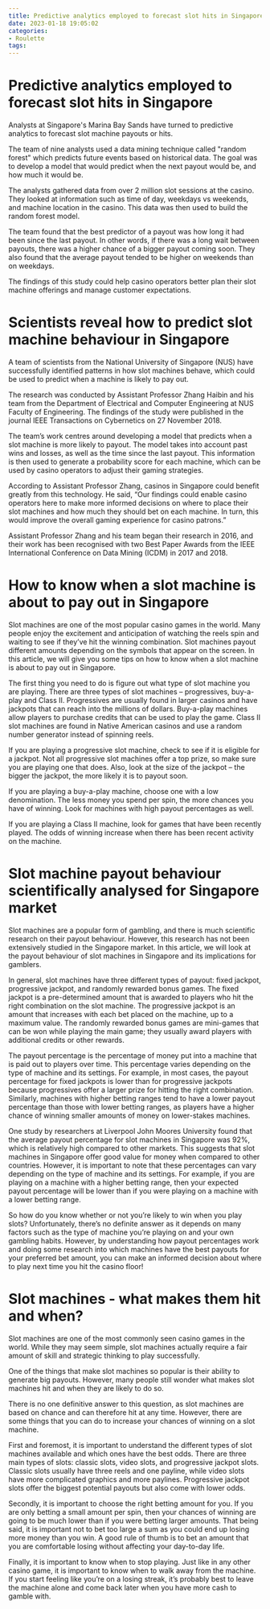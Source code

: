 ```yaml
---
title: Predictive analytics employed to forecast slot hits in Singapore 
date: 2023-01-18 19:05:02
categories:
- Roulette
tags:
---
```



#  Predictive analytics employed to forecast slot hits in Singapore 

Analysts at Singapore's Marina Bay Sands have turned to predictive analytics to forecast slot machine payouts or hits. 

The team of nine analysts used a data mining technique called "random forest" which predicts future events based on historical data. The goal was to develop a model that would predict when the next payout would be, and how much it would be. 

The analysts gathered data from over 2 million slot sessions at the casino. They looked at information such as time of day, weekdays vs weekends, and machine location in the casino. This data was then used to build the random forest model. 

The team found that the best predictor of a payout was how long it had been since the last payout. In other words, if there was a long wait between payouts, there was a higher chance of a bigger payout coming soon. They also found that the average payout tended to be higher on weekends than on weekdays. 

The findings of this study could help casino operators better plan their slot machine offerings and manage customer expectations.

#  Scientists reveal how to predict slot machine behaviour in Singapore 

A team of scientists from the National University of Singapore (NUS) have successfully identified patterns in how slot machines behave, which could be used to predict when a machine is likely to pay out.

The research was conducted by Assistant Professor Zhang Haibin and his team from the Department of Electrical and Computer Engineering at NUS Faculty of Engineering. The findings of the study were published in the journal IEEE Transactions on Cybernetics on 27 November 2018.

The team’s work centres around developing a model that predicts when a slot machine is more likely to payout. The model takes into account past wins and losses, as well as the time since the last payout. This information is then used to generate a probability score for each machine, which can be used by casino operators to adjust their gaming strategies.

According to Assistant Professor Zhang, casinos in Singapore could benefit greatly from this technology. He said, “Our findings could enable casino operators here to make more informed decisions on where to place their slot machines and how much they should bet on each machine. In turn, this would improve the overall gaming experience for casino patrons.” 

Assistant Professor Zhang and his team began their research in 2016, and their work has been recognised with two Best Paper Awards from the IEEE International Conference on Data Mining (ICDM) in 2017 and 2018.

#  How to know when a slot machine is about to pay out in Singapore 

Slot machines are one of the most popular casino games in the world. Many people enjoy the excitement and anticipation of watching the reels spin and waiting to see if they’ve hit the winning combination. Slot machines payout different amounts depending on the symbols that appear on the screen. In this article, we will give you some tips on how to know when a slot machine is about to pay out in Singapore.

The first thing you need to do is figure out what type of slot machine you are playing. There are three types of slot machines – progressives, buy-a-play and Class II. Progressives are usually found in larger casinos and have jackpots that can reach into the millions of dollars. Buy-a-play machines allow players to purchase credits that can be used to play the game. Class II slot machines are found in Native American casinos and use a random number generator instead of spinning reels.

If you are playing a progressive slot machine, check to see if it is eligible for a jackpot. Not all progressive slot machines offer a top prize, so make sure you are playing one that does. Also, look at the size of the jackpot – the bigger the jackpot, the more likely it is to payout soon.

If you are playing a buy-a-play machine, choose one with a low denomination. The less money you spend per spin, the more chances you have of winning. Look for machines with high payout percentages as well.

If you are playing a Class II machine, look for games that have been recently played. The odds of winning increase when there has been recent activity on the machine.

#  Slot machine payout behaviour scientifically analysed for Singapore market 

Slot machines are a popular form of gambling, and there is much scientific research on their payout behaviour. However, this research has not been extensively studied in the Singapore market. In this article, we will look at the payout behaviour of slot machines in Singapore and its implications for gamblers.

In general, slot machines have three different types of payout: fixed jackpot, progressive jackpot, and randomly rewarded bonus games. The fixed jackpot is a pre-determined amount that is awarded to players who hit the right combination on the slot machine. The progressive jackpot is an amount that increases with each bet placed on the machine, up to a maximum value. The randomly rewarded bonus games are mini-games that can be won while playing the main game; they usually award players with additional credits or other rewards.

The payout percentage is the percentage of money put into a machine that is paid out to players over time. This percentage varies depending on the type of machine and its settings. For example, in most cases, the payout percentage for fixed jackpots is lower than for progressive jackpots because progressives offer a larger prize for hitting the right combination. Similarly, machines with higher betting ranges tend to have a lower payout percentage than those with lower betting ranges, as players have a higher chance of winning smaller amounts of money on lower-stakes machines.

One study by researchers at Liverpool John Moores University found that the average payout percentage for slot machines in Singapore was 92%, which is relatively high compared to other markets. This suggests that slot machines in Singapore offer good value for money when compared to other countries. However, it is important to note that these percentages can vary depending on the type of machine and its settings. For example, if you are playing on a machine with a higher betting range, then your expected payout percentage will be lower than if you were playing on a machine with a lower betting range.

So how do you know whether or not you’re likely to win when you play slots? Unfortunately, there’s no definite answer as it depends on many factors such as the type of machine you’re playing on and your own gambling habits. However, by understanding how payout percentages work and doing some research into which machines have the best payouts for your preferred bet amount, you can make an informed decision about where to play next time you hit the casino floor!

#  Slot machines - what makes them hit and when?

Slot machines are one of the most commonly seen casino games in the world. While they may seem simple, slot machines actually require a fair amount of skill and strategic thinking to play successfully. 

One of the things that make slot machines so popular is their ability to generate big payouts. However, many people still wonder what makes slot machines hit and when they are likely to do so. 

There is no one definitive answer to this question, as slot machines are based on chance and can therefore hit at any time. However, there are some things that you can do to increase your chances of winning on a slot machine. 

First and foremost, it is important to understand the different types of slot machines available and which ones have the best odds. There are three main types of slots: classic slots, video slots, and progressive jackpot slots. Classic slots usually have three reels and one payline, while video slots have more complicated graphics and more paylines. Progressive jackpot slots offer the biggest potential payouts but also come with lower odds. 

Secondly, it is important to choose the right betting amount for you. If you are only betting a small amount per spin, then your chances of winning are going to be much lower than if you were betting larger amounts. That being said, it is important not to bet too large a sum as you could end up losing more money than you win. A good rule of thumb is to bet an amount that you are comfortable losing without affecting your day-to-day life. 

Finally, it is important to know when to stop playing. Just like in any other casino game, it is important to know when to walk away from the machine. If you start feeling like you’re on a losing streak, it’s probably best to leave the machine alone and come back later when you have more cash to gamble with.
